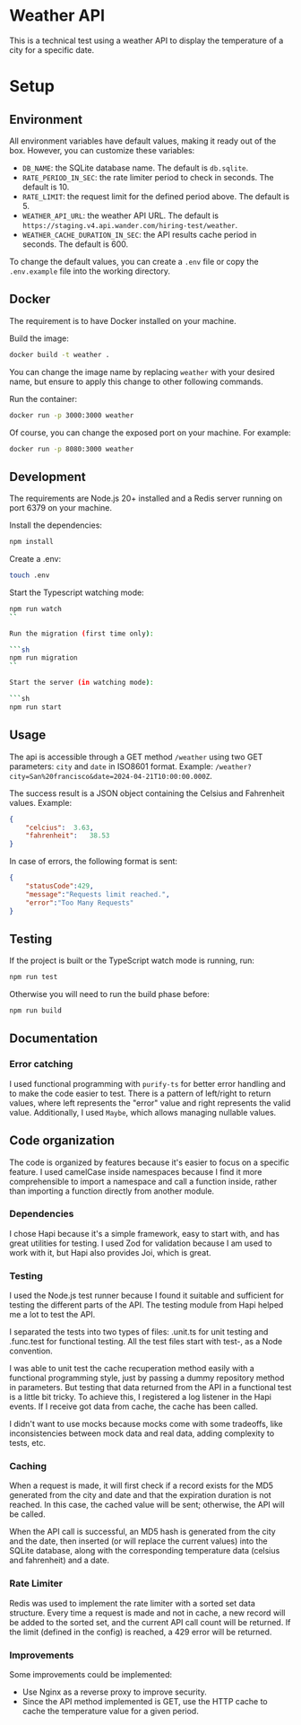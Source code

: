 # Weather API 

This is a technical test using a weather API to display the temperature of a city for a specific date.

# Setup 

## Environment 

All environment variables have default values, making it ready out of the box. However, you can customize these variables:

- `DB_NAME`: the SQLite database name. The default is `db.sqlite`.
- `RATE_PERIOD_IN_SEC`: the rate limiter period to check in seconds. The default is 10.
- `RATE_LIMIT`: the request limit for the defined period above. The default is 5.
- `WEATHER_API_URL`: the weather API URL. The default is `https://staging.v4.api.wander.com/hiring-test/weather`.
- `WEATHER_CACHE_DURATION_IN_SEC`: the API results cache period in seconds. The default is 600.

To change the default values, you can create a `.env` file or copy the `.env.example` file into the working directory.

## Docker 

The requirement is to have Docker installed on your machine.

Build the image: 

```sh
docker build -t weather .
```

You can change the image name by replacing `weather` with your desired name, but ensure to apply this change to other following commands.

Run the container: 

```sh
docker run -p 3000:3000 weather
```

Of course, you can change the exposed port on your machine. For example:

```sh
docker run -p 8080:3000 weather
```

## Development 

The requirements are Node.js 20+ installed and a Redis server running on port 6379 on your machine.

Install the dependencies:

```sh
npm install  
```

Create a .env: 

```sh
touch .env
```

Start the Typescript watching mode: 

```sh
npm run watch  
``

Run the migration (first time only): 

```sh
npm run migration  
``

Start the server (in watching mode):

```sh
npm run start  
```

## Usage

The api is accessible through a GET method `/weather` using two GET parameters: `city` and `date` in ISO8601 format. Example: `/weather?city=San%20francisco&date=2024-04-21T10:00:00.000Z`. 

The success result is a JSON object containing the Celsius and Fahrenheit values. Example:

```json
{
    "celcius":	3.63,
    "fahrenheit":	38.53
}
```

In case of errors, the following format is sent: 

```json
{
    "statusCode":429,
    "message":"Requests limit reached.",
    "error":"Too Many Requests"
}
```

## Testing 

If the project is built or the TypeScript watch mode is running, run:

```sh 
npm run test
```

Otherwise you will need to run the build phase before: 

```sh 
npm run build
```


## Documentation 

### Error catching

I used functional programming with `purify-ts` for better error handling and to make the code easier to test. There is a pattern of left/right to return values, where left represents the "error" value and right represents the valid value. Additionally, I used `Maybe`, which allows managing nullable values.

## Code organization 

The code is organized by features because it's easier to focus on a specific feature. I used camelCase inside namespaces because I find it more comprehensible to import a namespace and call a function inside, rather than importing a function directly from another module.

### Dependencies 

I chose Hapi because it's a simple framework, easy to start with, and has great utilities for testing. I used Zod for validation because I am used to work with it, but Hapi also provides Joi, which is great. 

### Testing 

I used the Node.js test runner because I found it suitable and sufficient for testing the different parts of the API. The testing module from Hapi helped me a lot to test the API.

I separated the tests into two types of files: .unit.ts for unit testing and .func.test for functional testing. All the test files start with test-, as a Node convention.

I was able to unit test the cache recuperation method easily with a functional programming style, just by passing a dummy repository method in parameters. But testing that data returned from the API in a functional test is a little bit tricky. To achieve this, I registered a log listener in the Hapi events. If I receive got data from cache, the cache has been called.

I didn't want to use mocks because mocks come with some tradeoffs, like inconsistencies between mock data and real data, adding complexity to tests, etc.

### Caching

When a request is made, it will first check if a record exists for the MD5 generated from the city and date and that the expiration duration is not reached. In this case, the cached value will be sent; otherwise, the API will be called.

When the API call is successful, an MD5 hash is generated from the city and the date, then inserted (or will replace the current values) into the SQLite database, along with the corresponding temperature data (celsius and fahrenheit) and a date.

### Rate Limiter

Redis was used to implement the rate limiter with a sorted set data structure. Every time a request is made and not in cache, a new record will be added to the sorted set, and the current API call count will be returned. If the limit (defined in the config) is reached, a 429 error will be returned.

### Improvements

Some improvements could be implemented:

- Use Nginx as a reverse proxy to improve security.
- Since the API method implemented is GET, use the HTTP cache to cache the temperature value for a given period.

